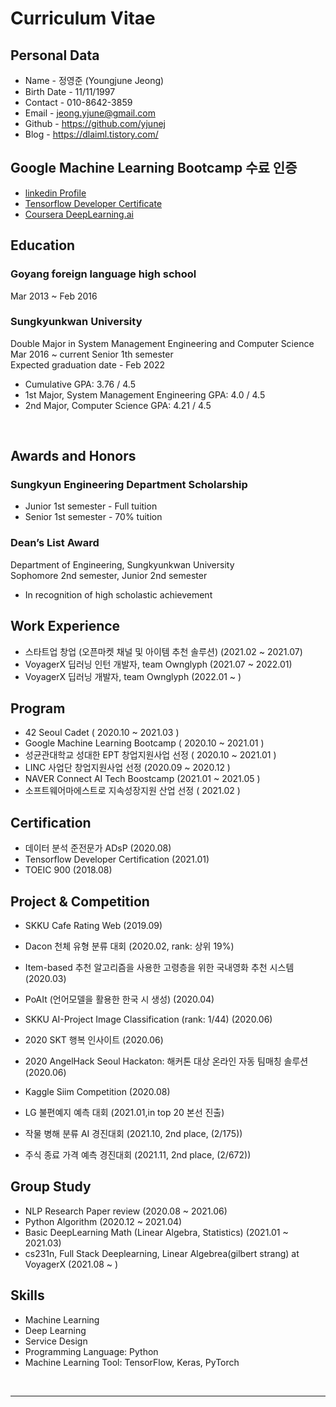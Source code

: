 # Curriculum Vitae 


## Personal Data
- Name - 정영준 (Youngjune Jeong)
- Birth Date - 11/11/1997 
- Contact - 010-8642-3859
- Email - jeong.yjune@gmail.com
- Github - https://github.com/yjunej
- Blog - https://dlaiml.tistory.com/


## Google Machine Learning Bootcamp 수료 인증
- [linkedin Profile](https://www.linkedin.com/in/youngjune-jeong-304428204)
- [Tensorflow Developer Certificate](https://www.credential.net/7cf97353-1502-4889-982b-da9be70bdec9)
- [Coursera DeepLearning.ai](https://www.coursera.org/account/accomplishments/specialization/certificate/7W5M8HGKST72)


## Education

### Goyang foreign language high school
Mar 2013 ~ Feb 2016

### Sungkyunkwan University

Double Major in System Management Engineering and Computer Science<br>
Mar 2016 ~ current Senior 1th semester<br>
Expected graduation date - Feb 2022<br>

- Cumulative GPA: 3.76 / 4.5
- 1st Major, System Management Engineering GPA: 4.0 / 4.5
- 2nd Major, Computer Science GPA: 4.21 / 4.5

<br>

## Awards and Honors

### Sungkyun Engineering Department Scholarship
  
- Junior 1st semester  - Full tuition
- Senior 1st semester - 70% tuition



### Dean’s List Award

Department of Engineering, Sungkyunkwan University   
Sophomore 2nd semester, Junior 2nd semester
- In recognition of high scholastic achievement


## Work Experience
- 스타트업 창업 (오픈마켓 채널 및 아이템 추천 솔루션) (2021.02 ~ 2021.07)
- VoyagerX 딥러닝 인턴 개발자, team Ownglyph (2021.07 ~ 2022.01)
- VoyagerX 딥러닝 개발자, team Ownglyph (2022.01 ~ )


## Program

- 42 Seoul Cadet ( 2020.10 ~ 2021.03 )
- Google Machine Learning Bootcamp ( 2020.10 ~ 2021.01 )
- 성균관대학교 성대한 EPT 창업지원사업 선정 ( 2020.10 ~ 2021.01 )
- LINC 사업단 창업지원사업 선정 (2020.09 ~ 2020.12 )
- NAVER Connect AI Tech Boostcamp (2021.01 ~ 2021.05 )
- 소프트웨어마에스트로 지속성장지원 산업 선정 ( 2021.02 )
<!-- - WISET 성균관대학교 나만의 AI 스피커 만들기 ( 2020. 11 ) -->



## Certification

- 데이터 분석 준전문가 ADsP (2020.08)
- Tensorflow Developer Certification (2021.01)
- TOEIC 900 (2018.08)

## Project & Competition
- SKKU Cafe Rating Web (2019.09)
<!-- - (https://github.com/hectic97/SKKU-Cafe-Web/blob/master/README.md) -->
- Dacon 천체 유형 분류 대회 (2020.02, rank: 상위 19%)
<!-- - (https://github.com/hectic97/Trace/tree/master/Data_AI_Competition/SDSS) -->
- Item-based 추천 알고리즘을 사용한 고령층을 위한 국내영화 추천 시스템 (2020.03)
<!-- - (https://github.com/hectic97/Korean-Movie-Recommender) -->
- PoAIt (언어모델을 활용한 한국 시 생성) (2020.04)
<!-- - (https://github.com/hectic97/Korean-poetry-generator) -->
- SKKU AI-Project Image Classification (rank: 1/44) (2020.06)
<!-- - (https://github.com/hectic97/Imbalanced-cifar-100-classification)  -->
- 2020 SKT 행복 인사이트 (2020.06)
<!-- - (https://github.com/hectic97/Trace/blob/master/Data_AI_Competition/AOAS_SK_insight.pdf) -->
- 2020 AngelHack Seoul Hackaton: 해커톤 대상 온라인 자동 팀매칭 솔루션 (2020.06)
<!-- - (https://github.com/hectic97/AngelHack_web) -->
- Kaggle Siim Competition (2020.08)
<!-- - 빅콘테스트: SARIMAX 시계열 예측과 머신러닝 모델의 특성 중요도를 활용한 코로나 시대 위험 산업군 도출 (2021.01)(https://github.com/hectic97/Kaggle_Competition/blob/master/bigcontest2020/AOAS_MAIN_PDF.pdf) -->
- LG 불편예지 예측 대회  (2021.01,in top 20 본선 진출)
<!-- - 빅콘테스트: SARIMAX 시계열 예측과 머신러닝 모델의 특성 중요도를 활용한 코로나 시대 위험 산업군 도출 (2021.01)(https://github.com/hectic97/Kaggle_Competition/blob/master/bigcontest2020/AOAS_MAIN_PDF.pdf) -->
- 작물 병해 분류 AI 경진대회 (2021.10, 2nd place, (2/175))
<!-- - 빅콘테스트: SARIMAX 시계열 예측과 머신러닝 모델의 특성 중요도를 활용한 코로나 시대 위험 산업군 도출 (2021.01)(https://github.com/hectic97/Kaggle_Competition/blob/master/bigcontest2020/AOAS_MAIN_PDF.pdf) -->
- 주식 종료 가격 예측 경진대회 (2021.11, 2nd place, (2/672))
<!-- - 빅콘테스트: SARIMAX 시계열 예측과 머신러닝 모델의 특성 중요도를 활용한 코로나 시대 위험 산업군 도출 (2021.01)(https://github.com/hectic97/Kaggle_Competition/blob/master/bigcontest2020/AOAS_MAIN_PDF.pdf) -->

## Group Study
- NLP Research Paper review (2020.08 ~ 2021.06)
- Python Algorithm (2020.12 ~ 2021.04)
- Basic DeepLearning Math (Linear Algebra, Statistics) (2021.01 ~ 2021.03)
- cs231n, Full Stack Deeplearning, Linear Algebrea(gilbert strang) at VoyagerX (2021.08 ~ )

## Skills
- Machine Learning
- Deep Learning
- Service Design
- Programming Language: Python
- Machine Learning Tool: TensorFlow, Keras, PyTorch


<br>

----

